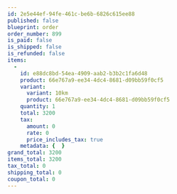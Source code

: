 ```yaml
---
id: 2e5e44ef-94fe-461c-be6b-6826c615ee88
published: false
blueprint: order
order_number: 899
is_paid: false
is_shipped: false
is_refunded: false
items:
  -
    id: e88dc8bd-54ea-4909-aab2-b3b2c1fa6d48
    product: 66e767a9-ee34-4dc4-8681-d09bb59f0cf5
    variant:
      variant: 10km
      product: 66e767a9-ee34-4dc4-8681-d09bb59f0cf5
    quantity: 1
    total: 3200
    tax:
      amount: 0
      rate: 0
      price_includes_tax: true
    metadata: {  }
grand_total: 3200
items_total: 3200
tax_total: 0
shipping_total: 0
coupon_total: 0
---
```

